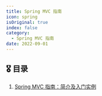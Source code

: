 ```yaml
---
title: Spring MVC 指南
icon: spring
isOriginal: true
index: false
category:
  - Spring MVC 指南
date: 2022-09-01
---
```


## 🎖️ 目录

1. [Spring MVC 指南：简介及入门实例](2022-02-01-intro-and-quick-start.md)

